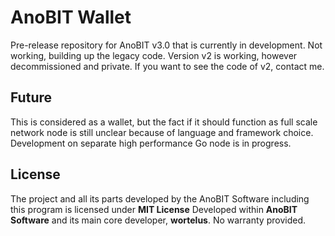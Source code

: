# AnoBIT Wallet
Pre-release repository for AnoBIT v3.0 that is currently in development. Not working, building up the legacy code.
Version v2 is working, however decommissioned and private. If you want to see the code of v2, contact me.

## Future
This is considered as a wallet, but the fact if it should function as full scale network node is still unclear because of language and framework choice. Development on separate high performance Go node is in progress.

## License
The project and all its parts developed by the AnoBIT Software including this program is licensed under **MIT License**
Developed within **AnoBIT Software** and its main core developer, **wortelus**.
No warranty provided.
